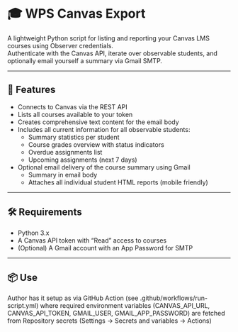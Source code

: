 # 🎓 WPS Canvas Export

A lightweight Python script for listing and reporting your Canvas LMS courses using Observer credentials.  
Authenticate with the Canvas API, iterate over observable students, and optionally email yourself a summary via Gmail SMTP.

---

## 🚀 Features

- Connects to Canvas via the REST API  
- Lists all courses available to your token
- Creates comprehensive text content for the email body
- Includes all current information for all observable students:
  - Summary statistics per student
  - Course grades overview with status indicators
  - Overdue assignments list
  - Upcoming assignments (next 7 days)
- Optional email delivery of the course summary using Gmail
  - Summary in email body
  - Attaches all individual student HTML reports (mobile friendly)

---

## 🛠️ Requirements

- Python 3.x
- A Canvas API token with “Read” access to courses  
- (Optional) A Gmail account with an App Password for SMTP

---

## 📦 Use

Author has it setup as via GitHub Action (see .github/workflows/run-script.yml) where required environment variables (CANVAS_API_URL, CANVAS_API_TOKEN, GMAIL_USER, GMAIL_APP_PASSWORD) are fetched from Repository secrets (Settings → Secrets and variables → Actions)
